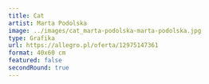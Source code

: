 ```yaml
---
title: Cat
artist: Marta Podolska
image: ../images/cat_marta-podolska-marta-podolska.jpg
type: Grafika
url: https://allegro.pl/oferta/12975147361
format: 40x60 cm
featured: false
secondRound: true
---
```

